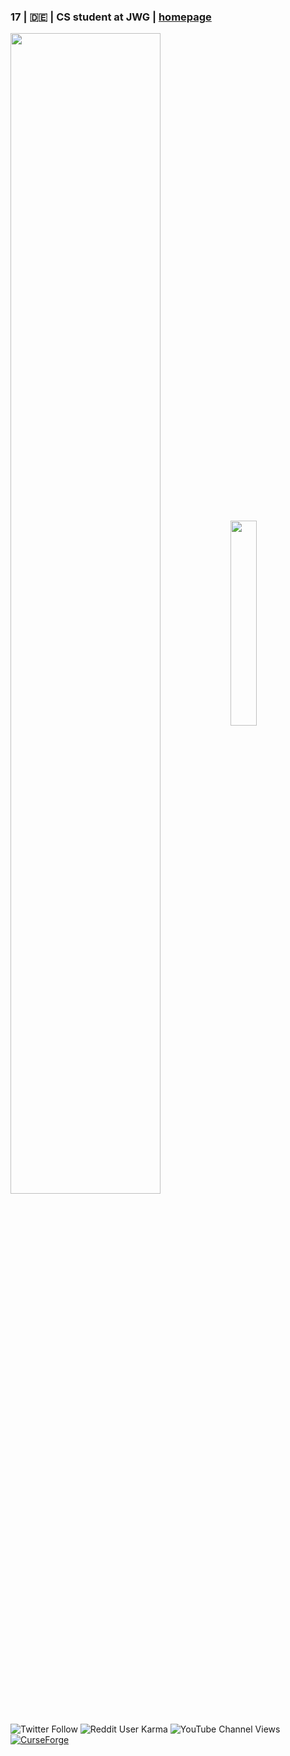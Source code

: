 ### 17 | 🇩🇪 | CS student at JWG | [homepage](https://jonasjones.me)

<a><img align="center" src="https://github-readme-stats.vercel.app/api?username=J-onasJones&show_icons=true&theme=gotham" width="69%"></a>
<a><img align="center" src="https://github-readme-stats.vercel.app/api/top-langs/?username=J-onasJones&theme=dark&layout=compacts&langs_count=8" width="29%"></a>

![Twitter Follow](https://img.shields.io/twitter/follow/Jonas_Jones_?label=Twitter%20%40Jonas_Jones_&style=plastic)
![Reddit User Karma](https://img.shields.io/reddit/user-karma/combined/Jonas_Jones_?color=red&label=Reddit%20u%2FJonas_Jones_&style=plastic)
![YouTube Channel Views](https://img.shields.io/youtube/channel/views/UCVIxvKBIMSMgurYS8pK7fSg?label=Jonas_Jones&style=flat)
[![CurseForge](https://img.shields.io/badge/Curseforge-jonas_jones_-edf6d3?style=plastic&labelColor=228B22&logo=Curseforge)](https://www.curseforge.com/members/jonas_jones_/projects)
